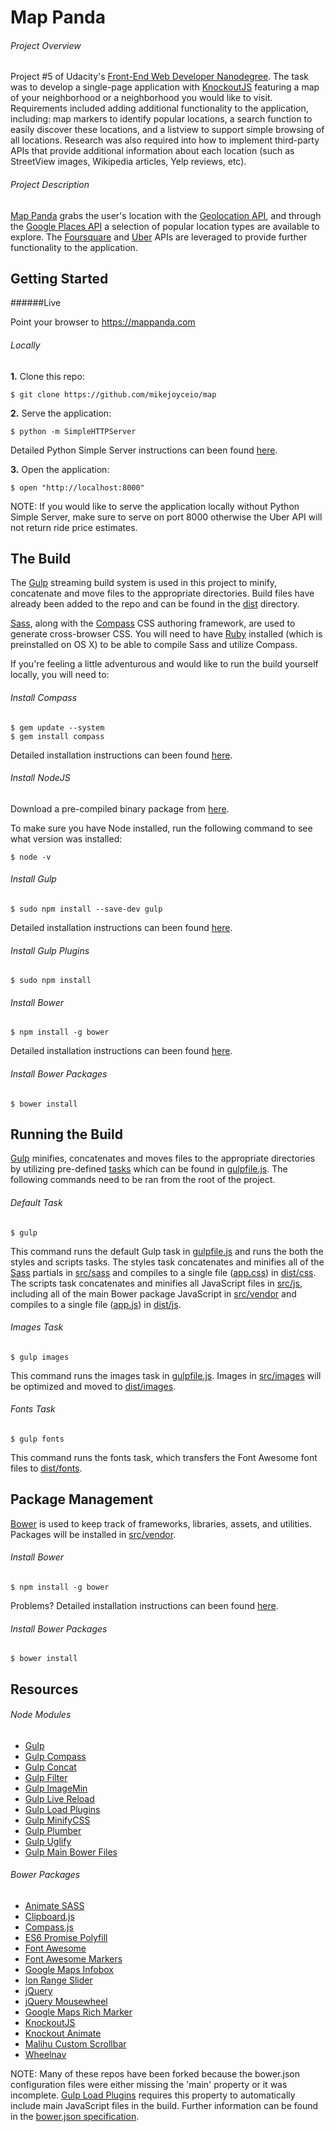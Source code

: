 # Map Panda

###### Project Overview

Project #5 of Udacity's [Front-End Web Developer Nanodegree](https://www.udacity.com/course/front-end-web-developer-nanodegree--nd001). The task was to develop a single-page application with [KnockoutJS](knockoutjs.com) featuring a map of your neighborhood or a neighborhood you would like to visit. Requirements included adding additional functionality to the application, including: map markers to identify popular locations, a search function to easily discover these locations, and a listview to support simple browsing of all locations. Research was also required into how to implement third-party APIs that provide additional information about each location (such as StreetView images, Wikipedia articles, Yelp reviews, etc).

###### Project Description

[Map Panda](https://mappanda.co) grabs the user's location with the [Geolocation API](http://dev.w3.org/geo/api/spec-source.html), and through the [Google Places API](https://developers.google.com/places/) a selection of popular location types are available to explore. The [Foursquare](https://developer.foursquare.com/) and [Uber](https://developer.uber.com/) APIs are leveraged to provide further functionality to the application.

## Getting Started

######Live

Point your browser to https://mappanda.com

###### Locally

**1.** Clone this repo:

```
$ git clone https://github.com/mikejoyceio/map
````

**2.** Serve the application:

```
$ python -m SimpleHTTPServer
```

Detailed Python Simple Server instructions can been found [here](https://docs.python.org/2/library/basehttpserver.html).

**3.** Open the application:

```
$ open "http://localhost:8000"
```

NOTE: If you would like to serve the application locally without Python Simple Server, make sure to serve on port 8000 otherwise the Uber API will not return ride price estimates.

## The Build

The [Gulp](http://gulpjs.com/) streaming build system is used in this project to minify, concatenate and move files to the appropriate directories. Build files have already been added to the repo and can be found in the [dist](dist) directory.

[Sass](http://sass-lang.com/), along with the [Compass](http://compass-style.org/) CSS authoring framework, are used to generate cross-browser CSS. You will need to have [Ruby](https://www.ruby-lang.org/) installed (which is preinstalled on OS X) to be able to compile Sass and utilize Compass.

If you're feeling a little adventurous and would like to run the build yourself locally, you will need to:

###### Install Compass

```
$ gem update --system
$ gem install compass
```

Detailed installation instructions can been found [here](http://compass-style.org/install/).

###### Install NodeJS

Download a pre-compiled binary package from [here](https://nodejs.org/en/).

To make sure you have Node installed, run the following command to see what version was installed:

```
$ node -v
```

###### Install Gulp

```
$ sudo npm install --save-dev gulp
```

Detailed installation instructions can been found [here](https://github.com/gulpjs/gulp/blob/master/docs/getting-started.md).

###### Install Gulp Plugins

```
$ sudo npm install
```

###### Install Bower

```
$ npm install -g bower
```

Detailed installation instructions can been found [here](http://bower.io/#getting-started).

###### Install Bower Packages

```
$ bower install
```

## Running the Build

[Gulp](http://gulpjs.com/) minifies, concatenates and moves files to the appropriate directories by utilizing pre-defined [tasks](https://github.com/gulpjs/gulp/blob/master/docs/CLI.md#tasks) which can be found in [gulpfile.js](gulpfile.js). The following commands need to be ran from the root of the project.

###### Default Task

```
$ gulp
```

This command runs the default Gulp task in [gulpfile.js](gulpfile.js) and runs the both the styles and scripts tasks. The styles task concatenates and minifies all of the [Sass](http://sass-lang.com/) partials in [src/sass](src/sass) and compiles to a single file ([app.css](dist/css/app.css)) in [dist/css](dist/css). The scripts task concatenates and minifies all JavaScript files in [src/js](src/js), including all of the main Bower package JavaScript in [src/vendor](src/vendor) and compiles to a single file ([app.js](dist/js/app.js)) in [dist/js](dist/js).

###### Images Task

```
$ gulp images
```

This command runs the images task in [gulpfile.js](gulpfile.js). Images in [src/images](src/images) will be optimized and moved to [dist/images](dist/images).

###### Fonts Task

```
$ gulp fonts
```

This command runs the fonts task, which transfers the Font Awesome font files to [dist/fonts](dist/fonts).

## Package Management

[Bower](http://bower.io/) is used to keep track of frameworks, libraries, assets, and utilities. Packages will be installed in [src/vendor](src/vendor).

###### Install Bower

```
$ npm install -g bower
```

Problems? Detailed installation instructions can been found [here](http://bower.io/).

###### Install Bower Packages

```
$ bower install
```

## Resources

###### Node Modules

- [Gulp](https://www.npmjs.com/package/gulp)
- [Gulp Compass](https://www.npmjs.com/package/gulp-compass)
- [Gulp Concat](https://www.npmjs.com/package/gulp-concat)
- [Gulp Filter](https://www.npmjs.com/package/gulp-filter)
- [Gulp ImageMin](https://www.npmjs.com/package/gulp-imagemin)
- [Gulp Live Reload](https://www.npmjs.com/package/gulp-livereload)
- [Gulp Load Plugins](https://www.npmjs.com/package/gulp-load-plugins)
- [Gulp MinifyCSS](https://www.npmjs.com/package/gulp-minify-css)
- [Gulp Plumber](https://www.npmjs.com/package/gulp-plumber)
- [Gulp Uglify](https://www.npmjs.com/package/gulp-uglify)
- [Gulp Main Bower Files](https://www.npmjs.com/package/gulp-main-bower-files)

###### Bower Packages

- [Animate SASS](https://github.com/tgdev/animate-sass)
- [Clipboard.js](https://zenorocha.github.io/clipboard.js/)
- [Compass.js](https://github.com/mikejoyceio/compass.js)
- [ES6 Promise Polyfill](https://github.com/jakearchibald/es6-promise)
- [Font Awesome](https://github.com/FortAwesome/Font-Awesome)
- [Font Awesome Markers](https://github.com/mikejoyceio/fontawesome-markers)
- [Google Maps Infobox](https://github.com/mikejoyceio/google-maps-infobox)
- [Ion Range Slider](https://github.com/IonDen/ion.rangeSlider)
- [jQuery](https://github.com/jquery/jquery)
- [jQuery Mousewheel](https://github.com/jquery/jquery-mousewheel)
- [Google Maps Rich Marker](https://github.com/mikejoyceio/js-rich-marker)
- [KnockoutJS](https://github.com/knockout/knockout)
- [Knockout Animate](https://github.com/mikejoyceio/Knockout-Animate)
- [Malihu Custom Scrollbar](https://github.com/malihu/malihu-custom-scrollbar-plugin)
- [Wheelnav](https://github.com/mikejoyceio/wheelnav)

NOTE: Many of these repos have been forked because the bower.json configuration files were either missing the 'main' property or it was incomplete. [Gulp Load Plugins](https://www.npmjs.com/package/gulp-load-plugins) requires this property to automatically include main JavaScript files in the build. Further information can be found in the [bower.json specification](https://github.com/bower/spec/blob/master/json.md).
